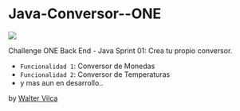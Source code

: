 # Java-Conversor--ONE

<p align="left">
<img src="https://img.shields.io/badge/STATUS-EN%20DESAROLLO-green">
</p>

Challenge ONE Back End - Java
Sprint 01:
Crea tu propio conversor.

- `Funcionalidad 1`: Conversor de Monedas
- `Funcionalidad 2`: Conversor de Temperaturas
- y mas aun en desarrollo..


by [Walter Vilca](https://app.aluracursos.com/user/samuelwalter2001)